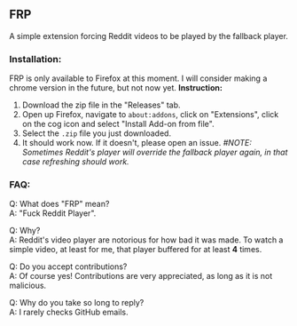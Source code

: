 ## FRP
A simple extension forcing Reddit videos to be played by the fallback player.

### Installation:
FRP is only available to Firefox at this moment. I will consider making a chrome version in the future, but not now yet.
**Instruction:**
1. Download the zip file in the "Releases" tab.
2. Open up Firefox, navigate to `about:addons`, click on "Extensions", click on the cog icon and select "Install Add-on from file".
3. Select the `.zip` file you just downloaded.
4. It should work now. If it doesn't, please open an issue.
*#NOTE: Sometimes Reddit's player will override the fallback player again, in that case refreshing should work.*

### FAQ:
Q: What does "FRP" mean?  
A: "Fuck Reddit Player".

Q: Why?  
A: Reddit's video player are notorious for how bad it was made. To watch a simple video, at least for me, that player buffered for at least **4** times.

Q: Do you accept contributions?  
A: Of course yes! Contributions are very appreciated, as long as it is not malicious.

Q: Why do you take so long to reply?  
A: I rarely checks GitHub emails.
